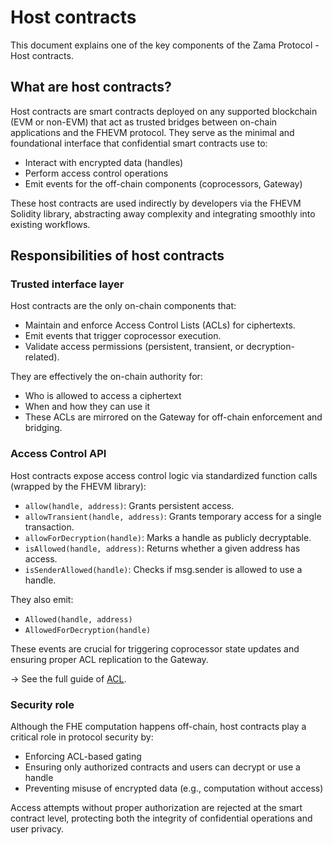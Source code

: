 # Host contracts

This document explains one of the key components of the Zama Protocol - Host contracts.&#x20;

## What are host contracts?

Host contracts are smart contracts deployed on any supported blockchain (EVM or non-EVM) that act as trusted bridges between on-chain applications and the FHEVM protocol. They serve as the minimal and foundational interface that confidential smart contracts use to:

- Interact with encrypted data (handles)
- Perform access control operations
- Emit events for the off-chain components (coprocessors, Gateway)

These host contracts are used indirectly by developers via the FHEVM Solidity library, abstracting away complexity and integrating smoothly into existing workflows.

## Responsibilities of host contracts

### Trusted interface layer

Host contracts are the only on-chain components that:

- Maintain and enforce Access Control Lists (ACLs) for ciphertexts.
- Emit events that trigger coprocessor execution.
- Validate access permissions (persistent, transient, or decryption-related).

They are effectively the on-chain authority for:

- Who is allowed to access a ciphertext
- When and how they can use it
- These ACLs are mirrored on the Gateway for off-chain enforcement and bridging.

### Access Control API

Host contracts expose access control logic via standardized function calls (wrapped by the FHEVM library):

- `allow(handle, address)`: Grants persistent access.
- `allowTransient(handle, address)`: Grants temporary access for a single transaction.
- `allowForDecryption(handle)`: Marks a handle as publicly decryptable.
- `isAllowed(handle, address)`: Returns whether a given address has access.
- `isSenderAllowed(handle)`: Checks if msg.sender is allowed to use a handle.

They also emit:

- `Allowed(handle, address)`
- `AllowedForDecryption(handle)`

These events are crucial for triggering coprocessor state updates and ensuring proper ACL replication to the Gateway.

→ See the full guide of [ACL](https://docs.zama.ai/protocol/solidity-guides/smart-contract/acl).

### Security role

Although the FHE computation happens off-chain, host contracts play a critical role in protocol security by:

- Enforcing ACL-based gating
- Ensuring only authorized contracts and users can decrypt or use a handle
- Preventing misuse of encrypted data (e.g., computation without access)

Access attempts without proper authorization are rejected at the smart contract level, protecting both the integrity of confidential operations and user privacy.
